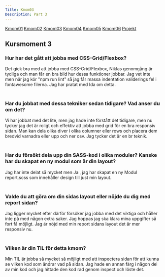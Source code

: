 ```yaml
---
Title: Kmom03
Description: Part 3
---
```



<div class="kmom-box-menu">
<a href="kmom01">Kmom01</a>
<a href="kmom02">Kmom02</a>
<a href="kmom03">Kmom03</a>
<a href="kmom04">Kmom04</a>
<a href="kmom05">Kmom05</a>
<a href="kmom06">Kmom06</a>
<a href="kmom10">Projekt</a>
</div>

<div class="kmoms">

<h2>Kursmoment 3</h2>

<h3>Hur har det gått att jobba med CSS-Grid/Flexbox?</h3>
	Det gick bra med att jobba med CSS-Grid/Flexbox, Niklas genomgång är tydliga och man får en bra bild hur dessa funktioner jobbar. Jag vet inte men när jag kör "npm run lint" så jag får massa indentation validerings fel i fontawesome filerna. Jag har pratat med Ida om detta. 

<h3><br>Har du jobbat med dessa tekniker sedan tidigare? Vad anser du om det?</h3>
	Vi har jobbat med det lite, men jag hade inte förstått det tidigare, men nu tycker jag det är roligt och effektiv att jobba med grid för en bra responsiv sidan. Man kan dela olika diver i olika columner eller rows och placera dem bredvid varnadra eller upp och ner osv. Jag tycker det är en br teknik. 

<h3><br>Har du försökt dela upp din SASS-kod i olika moduler? Kanske har du skapat en ny modul som är din layout?</h3>
	Jag har inte delat så mycket men Ja , jag har skapat en ny Modul report.scss som innehåller design till just min layout.

<h3><br>Valde du att göra om din sidas layout eller nöjde du dig med report sidan?</h3>
	Jag ligger mycket efter därför försöker jag jobba med det viktiga och håller inte på med någon extra saker. Jag hoppas jag ska klara mina uppgifter så fort få möjligt. Jag är nöjd med min report sidans layout det är mer responsiv nu.

<h3><br>Vilken är din TIL för detta kmom?</h3>
	Min TIL är jobba så mycket så möjligt med att inspectera sidan för att kunna se vilken kod som ändrar vad på sidan. Jag hade en annan färg i någon del av min kod och jag hittade den kod rad genom inspect och löste det.  


</div>